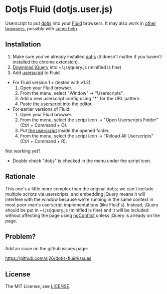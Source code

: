# Dotjs Fluid (dotjs.user.js)

Userscript to put [dotjs][dotjs] into your [Fluid][fluid] browsers. It may also work in [other][opera] [browsers][ie], possibly with [some help][trixie].

## Installation

 1. Make sure you've already installed [dotjs][dotjs] (it doesn't matter if you haven't installed the chrome extension).
 2. [Download jQuery][jquery.js] into ~/.js/jquery.js (minified is fine)
 3. Add [userscript][dotjs.user.js] to Fluid
   * For Fluid version 1.x (tested with v1.2):
     1. Open your Fluid browser.
     2. From the menu, select "Window" -> "Userscripts".
     3. Add a new userscript config using "*" for the URL pattern.
     4. Paste [the userscript][dotjs.user.js] into the editor.
   * For earlier versions of Fluid:
     1. Open your Fluid browser.
     2. From the menu, select the script icon -> "Open Userscripts Folder" (Ctrl + Command + O).
     3. Put [the userscript][dotjs.user.js] inside the opened folder.
     4. From the menu, select the script icon -> "Reload All Userscripts" (Ctrl + Command + R).

Not working yet?

 * Double check "dotjs" is checked in the menu under the script icon.

## Rationale

This one's a little more complex than the original dotjs; we can't include multiple scripts via userscripts, and embedding jQuery means it will interfere with the window because we're running in the same context in most poor-man's userscript implementations (like Fluid's). Instead, jQuery should be put in ~/.js/jquery.js (minified is fine) and it will be included without affecting the page using [noConflict][jquery-noconflict] unless jQuery is already on the page.

## Problem?

Add an issue on the github issues page:

  https://github.com/sj26/dotjs-fluid/issues

## License

The MIT License, see [LICENSE][license].

[dotjs]: https://github.com/defunkt/dotjs
[dotjs.user.js]: https://github.com/sj26/dotjs-fluid/raw/master/dotjs.user.js
[fluid]: http://fluidapp.com
[jquery.js]: http://code.jquery.com/jquery.js
[jquery]: http://jquery.com/
[jquery-noconflict]: http://api.jquery.com/jQuery.noConflict/
[license]: https://github.com/sj26/dotjs-fluid/raw/master/LICENSE
[opera]: http://opera.com
[ie]: http://microsoft.com/windows/ie
[trixie]: http://bhelpuri.net/trixie
